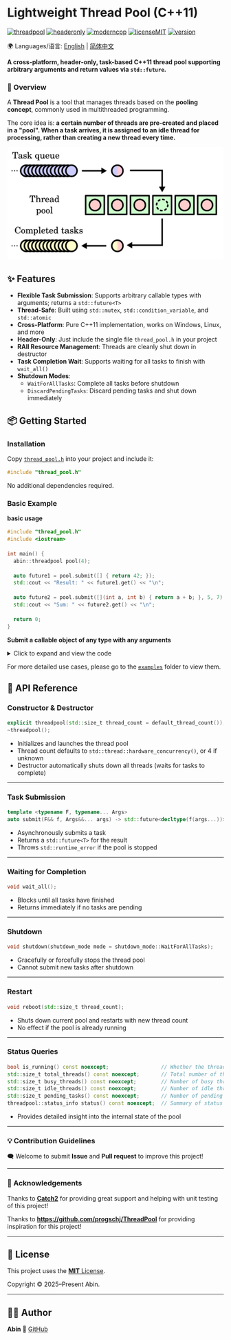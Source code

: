 # Lightweight Thread Pool (C++11)

[![threadpool](https://img.shields.io/badge/Thread_Pool-8A2BE2)](https://github.com/abin-z/ThreadPool) [![headeronly](https://img.shields.io/badge/Header_Only-green)](include/thread_pool/thread_pool.h) [![moderncpp](https://img.shields.io/badge/Modern_C%2B%2B-218c73)](https://learn.microsoft.com/en-us/cpp/cpp/welcome-back-to-cpp-modern-cpp?view=msvc-170) [![licenseMIT](https://img.shields.io/badge/License-MIT-green)](https://opensource.org/license/MIT) [![version](https://img.shields.io/badge/version-0.9.2-green)](https://github.com/abin-z/ThreadPool/releases)

🌍 Languages/语言:  [English](README.md)  |  [简体中文](README.zh-CN.md)

**A cross-platform, header-only, task-based C++11 thread pool supporting arbitrary arguments and return values via `std::future`.**

### 📌 Overview

A **Thread Pool** is a tool that manages threads based on the **pooling concept**, commonly used in multithreaded programming.

The core idea is: **a certain number of threads are pre-created and placed in a "pool". When a task arrives, it is assigned to an idle thread for processing, rather than creating a new thread every time.**

![Thread_pool.svg](assets/Thread_pool.svg.png)

## ✨ Features

- **Flexible Task Submission**: Supports arbitrary callable types with arguments; returns a `std::future<T>`
- **Thread-Safe**: Built using `std::mutex`, `std::condition_variable`, and `std::atomic`
- **Cross-Platform**: Pure C++11 implementation, works on Windows, Linux, and more
- **Header-Only**: Just include the single file `thread_pool.h` in your project
- **RAII Resource Management**: Threads are cleanly shut down in destructor
- **Task Completion Wait**: Supports waiting for all tasks to finish with `wait_all()`
- **Shutdown Modes**:
  - `WaitForAllTasks`: Complete all tasks before shutdown
  - `DiscardPendingTasks`: Discard pending tasks and shut down immediately

## 📦 Getting Started

### Installation

Copy [`thread_pool.h`](include/thread_pool/thread_pool.h) into your project and include it:

```cpp
#include "thread_pool.h"
```

No additional dependencies required.

### Basic Example

**basic usage**

```cpp
#include "thread_pool.h"
#include <iostream>

int main() {
  abin::threadpool pool(4);

  auto future1 = pool.submit([] { return 42; });
  std::cout << "Result: " << future1.get() << "\n";

  auto future2 = pool.submit([](int a, int b) { return a + b; }, 5, 7);
  std::cout << "Sum: " << future2.get() << "\n";

  return 0;
}
```

**Submit a callable object of any type with any arguments**

<details>
<summary>Click to expand and view the code</summary>

```cpp
#include "thread_pool.h"

#include <functional>
#include <future>
#include <iostream>
#include <string>

void normal_function(int x)
{
  std::cout << "normal_function: " << x << std::endl;
}

struct MyClass
{
  void member_function(int y)
  {
    std::cout << "MyClass::member_function: " << y << std::endl;
  }
  int add(int a, int b)
  {
    return a + b;
  }
};

struct Functor
{
  void operator()(const std::string& msg) const
  {
    std::cout << "Functor called with: " << msg << std::endl;
  }
};

int main()
{
  abin::threadpool pool(4);

  // Submit a regular function
  pool.submit(normal_function, 42);

  // Submit a lambda without capture
  pool.submit([] { std::cout << "lambda no capture\n"; });

  // Submit a lambda with capture
  int value = 99;
  pool.submit([value] { std::cout << "lambda with capture: " << value << "\n"; });

  // Submit a member function using lambda
  MyClass obj;
  pool.submit([&obj] { obj.member_function(123); });

  // Submit a member function using std::mem_fn
  std::future<int> ret = pool.submit(std::mem_fn(&MyClass::add), &obj, 3, 4);
  std::cout << "add result1: " << ret.get() << "\n";

  // Submit a member function using std::bind
  std::future<int> fut_add = pool.submit(std::bind(&MyClass::add, &obj, 2, 3));
  std::cout << "add result2: " << fut_add.get() << "\n";

  // Submit a function object (functor)
  Functor f;
  pool.submit(f, "hello functor");

  // Submit using std::bind
  auto bound = std::bind(&MyClass::add, &obj, 5, 6);
  std::future<int> fut_bound = pool.submit(bound);
  std::cout << "bound result: " << fut_bound.get() << "\n";

  // Submit a std::packaged_task (Note: older versions of MSVC may report errors)
  std::packaged_task<std::string()> task([] { return std::string("from packaged_task"); });
  std::future<std::string> fut_str = task.get_future();
  pool.submit(std::move(task));  // Must be moved
  std::cout << "packaged_task result: " << fut_str.get() << "\n";

  pool.wait_all();  // Wait for all tasks to finish
  std::cout << "===All tasks completed.===\n";
}
```

</details>

For more detailed use cases, please go to the [`examples`](examples/) folder to view them.

## 📄 API Reference

### Constructor & Destructor

```cpp
explicit threadpool(std::size_t thread_count = default_thread_count());
~threadpool();
```

- Initializes and launches the thread pool
- Thread count defaults to `std::thread::hardware_concurrency()`, or 4 if unknown
- Destructor automatically shuts down all threads (waits for tasks to complete)

------

### Task Submission

```cpp
template <typename F, typename... Args>
auto submit(F&& f, Args&&... args) -> std::future<decltype(f(args...))>;
```

- Asynchronously submits a task
- Returns a `std::future<T>` for the result
- Throws `std::runtime_error` if the pool is stopped

------

### Waiting for Completion

```cpp
void wait_all();
```

- Blocks until all tasks have finished
- Returns immediately if no tasks are pending

------

### Shutdown

```cpp
void shutdown(shutdown_mode mode = shutdown_mode::WaitForAllTasks);
```

- Gracefully or forcefully stops the thread pool
- Cannot submit new tasks after shutdown

------

### Restart

```cpp
void reboot(std::size_t thread_count);
```

- Shuts down current pool and restarts with new thread count
- No effect if the pool is already running

------

### Status Queries

```cpp
bool is_running() const noexcept;                 // Whether the thread pool is running  
std::size_t total_threads() const noexcept;       // Total number of threads  
std::size_t busy_threads() const noexcept;        // Number of busy threads  
std::size_t idle_threads() const noexcept;        // Number of idle threads  
std::size_t pending_tasks() const noexcept;       // Number of pending tasks  
threadpool::status_info status() const noexcept;  // Summary of status info  
```

- Provides detailed insight into the internal state of the pool

------

### 💡 Contribution Guidelines

🗨️ Welcome to submit **Issue** and **Pull request** to improve this project!

-----

### 🙌 Acknowledgements

Thanks to **[Catch2](https://github.com/catchorg/Catch2)** for providing great support and helping with unit testing of this project!

Thanks to **https://github.com/progschj/ThreadPool** for providing inspiration for this project!

------

## 📜 License

This project uses the [ **MIT** License](./LICENSE). 

Copyright © 2025–Present Abin.

------

## 🙋‍♂️ Author

**Abin**  📎 [GitHub](https://github.com/abin-z)

